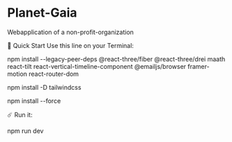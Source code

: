 # Planet-Gaia
Webapplication of a non-profit-organization

🚀 Quick Start Use this line on your Terminal:

npm install --legacy-peer-deps @react-three/fiber @react-three/drei maath react-tilt react-vertical-timeline-component @emailjs/browser framer-motion react-router-dom

npm install -D tailwindcss

npm install --force

☄️ Run it:

npm run dev
